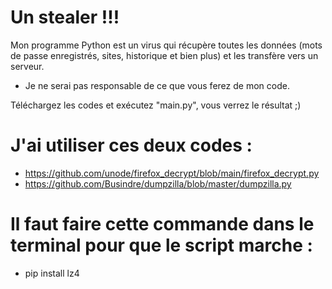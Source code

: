 # Un stealer !!!
Mon programme Python est un virus qui récupère toutes les données (mots de passe enregistrés, sites, historique et bien plus) et les transfère vers un serveur.
- Je ne serai pas responsable de ce que vous ferez de mon code.

Téléchargez les codes et exécutez "main.py", vous verrez le résultat ;)

# J'ai utiliser ces deux codes :
- https://github.com/unode/firefox_decrypt/blob/main/firefox_decrypt.py
- https://github.com/Busindre/dumpzilla/blob/master/dumpzilla.py

# Il faut faire cette commande dans le terminal pour que le script marche :
- pip install lz4
